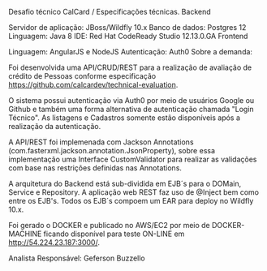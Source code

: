 Desafio técnico CalCard / Especificações técnicas.
Backend

Servidor de aplicação: JBoss/Wildfly 10.x
Banco de dados: Postgres 12
Linguagem: Java 8
IDE: Red Hat CodeReady Studio 12.13.0.GA
Frontend

Linguagem: AngularJS e NodeJS
Autenticação: Auth0
Sobre a demanda:

Foi desenvolvida uma API/CRUD/REST para a realização de avaliação de crédito de Pessoas conforme especificação https://github.com/calcardev/technical-evaluation.

O sistema possui autenticação via Auth0 por meio de usuários Google ou Github e também uma forma alternativa de autenticação chamada "Login Técnico". As listagens e Cadastros somente estão disponíveis após a realização da autenticação.

A API/REST foi implemenada com Jackson Annotations (com.fasterxml.jackson.annotation.JsonProperty), sobre essa implementação uma Interface CustomValidator para realizar as validações com base nas restrições definidas nas Annotations.

A arquitetura do Backend está sub-dividida em EJB´s para o DOMain, Service e Repository. A aplicação web REST faz uso de @Inject bem como entre os EJB's. Todos os EJB´s compoem um EAR para deploy no Wildfly 10.x.

Foi gerado o DOCKER e publicado no AWS/EC2 por meio de DOCKER-MACHINE ficando disponível para teste ON-LINE em http://54.224.23.187:3000/.

Analista Responsável: Geferson Buzzello
